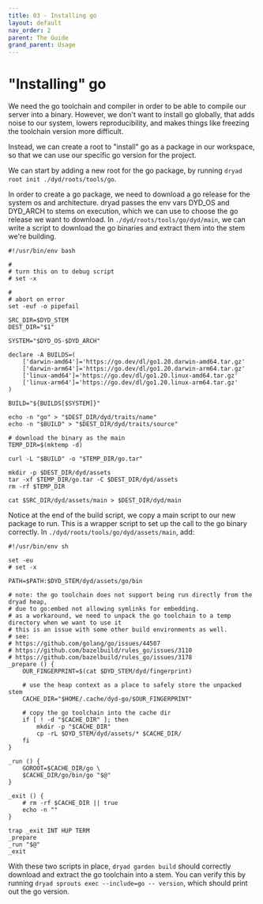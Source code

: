 ```yaml
---
title: 03 - Installing go
layout: default
nav_order: 2
parent: The Guide
grand_parent: Usage
---
```


# "Installing" go

We need the go toolchain and compiler in order to be able to compile our server into a binary.  However, we don't want to install go globally, that adds noise to our system, lowers reproducibility, and makes things like freezing the toolchain version more difficult.

Instead, we can create a root to "install" go as a package in our workspace, so that we can use our specific go version for the project.

We can start by adding a new root for the go package, by running `dryad root init ./dyd/roots/tools/go`.

In order to create a go package, we need to download a go release for the system os and architecture.  dryad passes the env vars DYD_OS and DYD_ARCH to stems on execution, which we can use to choose the go release we want to download.  In `./dyd/roots/tools/go/dyd/main`, we can write a script to download the go binaries and extract them into the stem we're building.

```
#!/usr/bin/env bash

#
# turn this on to debug script
# set -x

#
# abort on error
set -euf -o pipefail

SRC_DIR=$DYD_STEM
DEST_DIR="$1"

SYSTEM="$DYD_OS-$DYD_ARCH"

declare -A BUILDS=(
	['darwin-amd64']='https://go.dev/dl/go1.20.darwin-amd64.tar.gz'
	['darwin-arm64']='https://go.dev/dl/go1.20.darwin-arm64.tar.gz'
	['linux-amd64']='https://go.dev/dl/go1.20.linux-amd64.tar.gz'
	['linux-arm64']='https://go.dev/dl/go1.20.linux-arm64.tar.gz'
)

BUILD="${BUILDS[$SYSTEM]}"

echo -n "go" > "$DEST_DIR/dyd/traits/name"
echo -n "$BUILD" > "$DEST_DIR/dyd/traits/source"

# download the binary as the main
TEMP_DIR=$(mktemp -d)

curl -L "$BUILD" -o "$TEMP_DIR/go.tar"

mkdir -p $DEST_DIR/dyd/assets
tar -xf $TEMP_DIR/go.tar -C $DEST_DIR/dyd/assets
rm -rf $TEMP_DIR

cat $SRC_DIR/dyd/assets/main > $DEST_DIR/dyd/main
```

Notice at the end of the build script, we copy a main script to our new package to run.  This is a wrapper script to set up the call to the go binary correctly.  In `./dyd/roots/tools/go/dyd/assets/main`, add:

```
#!/usr/bin/env sh

set -eu
# set -x

PATH=$PATH:$DYD_STEM/dyd/assets/go/bin

# note: the go toolchain does not support being run directly from the dryad heap,
# due to go:embed not allowing symlinks for embedding.
# as a workaround, we need to unpack the go toolchain to a temp directory when we want to use it
# this is an issue with some other build environments as well.
# see:
# https://github.com/golang/go/issues/44507
# https://github.com/bazelbuild/rules_go/issues/3110
# https://github.com/bazelbuild/rules_go/issues/3178
_prepare () {
	OUR_FINGERPRINT=$(cat $DYD_STEM/dyd/fingerprint)

	# use the heap context as a place to safely store the unpacked stem
	CACHE_DIR="$HOME/.cache/dyd-go/$OUR_FINGERPRINT"

	# copy the go toolchain into the cache dir
	if [ ! -d "$CACHE_DIR" ]; then
		mkdir -p "$CACHE_DIR"
		cp -rL $DYD_STEM/dyd/assets/* $CACHE_DIR/
	fi
}

_run () {
	GOROOT=$CACHE_DIR/go \
	$CACHE_DIR/go/bin/go "$@"
}

_exit () {
	# rm -rf $CACHE_DIR || true
	echo -n ""
}

trap _exit INT HUP TERM
_prepare
_run "$@"
_exit

```

With these two scripts in place, `dryad garden build` should correctly download and extract the go toolchain into a stem.  You can verify this by running `dryad sprouts exec --include=go -- version`, which should print out the go version.

